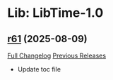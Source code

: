 # Lib: LibTime-1.0

## [r61](https://github.com/HizurosWoWAddOns/LibTime-1.0/tree/r61) (2025-08-09)
[Full Changelog](https://github.com/HizurosWoWAddOns/LibTime-1.0/commits/r61) [Previous Releases](https://github.com/HizurosWoWAddOns/LibTime-1.0/releases)

- Update toc file  
